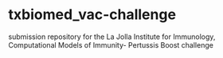 # txbiomed_vac-challenge
submission repository for the La Jolla Institute for Immunology, Computational Models of Immunity- Pertussis Boost challenge
